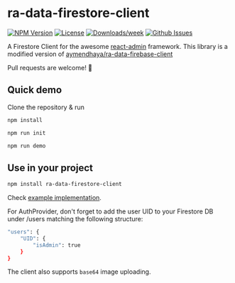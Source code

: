 # ra-data-firestore-client

<!-- [START badges] -->
[![NPM Version](https://img.shields.io/npm/v/ra-data-firestore-client.svg)](https://www.npmjs.com/package/ra-data-firestore-client) 
[![License](https://img.shields.io/npm/l/ra-data-firestore-client.svg)](https://github.com/rafalzawadzki/ra-data-firestore-client/blob/master/LICENSE) 
[![Downloads/week](https://img.shields.io/npm/dm/ra-data-firestore-client.svg)](https://www.npmjs.com/package/ra-data-firestore-client) 
[![Github Issues](https://img.shields.io/github/issues/rafalzawadzki/ra-data-firestore-client.svg)](https://github.com/rafalzawadzki/ra-data-firestore-client)
<!-- [END badges] -->

A Firestore Client for the awesome [react-admin](https://github.com/marmelab/react-admin) framework. 
This library is a modified version of [aymendhaya/ra-data-firebase-client](https://github.com/aymendhaya/ra-data-firebase-client)

Pull requests are welcome! 🤝

## Quick demo
Clone the repository & run 

```bash
npm install 
```

```bash
npm run init 
```

```bash
npm run demo 
```
## Use in your project

```bash
npm install ra-data-firestore-client
```
Check [example implementation](https://github.com/rafalzawadzki/ra-data-firestore-client/blob/master/src/demo/App.js).


For AuthProvider, don't forget to add the user UID to your Firestore DB under /users matching the following structure:

```bash
"users": {
    "UID": {
        "isAdmin": true
    }
}
```

The client also supports `base64` image uploading. 
